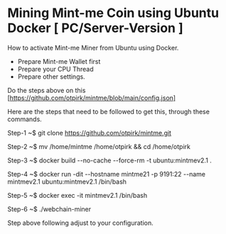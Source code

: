 # Mining Mint-me Coin using Ubuntu Docker [ PC/Server-Version ]
How to activate Mint-me Miner from Ubuntu using Docker.
- Prepare Mint-me Wallet first
- Prepare your CPU Thread
- Prepare other settings.

Do the steps above on this [https://github.com/otpirk/mintme/blob/main/config.json]

Here are the steps that need to be followed to get this, through these commands.

Step-1
~$ git clone https://github.com/otpirk/mintme.git

Step-2
~$ mv /home/mintme /home/otpirk && cd /home/otpirk

Step-3
~$ docker build --no-cache --force-rm -t ubuntu:mintmev2.1 .

Step-4
~$ docker run -dit --hostname mintme21 -p 9191:22 --name mintmev2.1 ubuntu:mintmev2.1 /bin/bash

Step-5
~$ docker exec -it mintmev2.1 /bin/bash

Step-6
~$ ./webchain-miner


Step above following adjust to your configuration.
